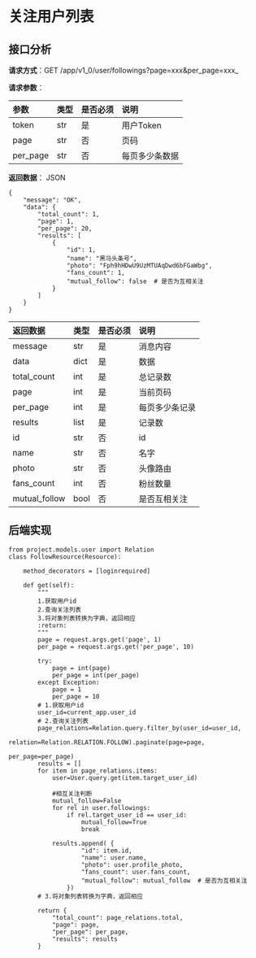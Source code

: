 # 关注用户列表

## 接口分析

**请求方式**：GET /app/v1_0/user/followings?page=xxx&per\_page=xxx_

**请求参数**：

| 参数 | 类型 | 是否必须 | 说明 |
| :--- | :--- | :--- | :--- |
| token | str | 是 | 用户Token |
| page | str | 否 | 页码 |
| per\_page | str | 否 | 每页多少条数据 |

**返回数据**： JSON

```
{
    "message": "OK",
    "data": {
        "total_count": 1,
        "page": 1,
        "per_page": 20,
        "results": [
            {
                "id": 1,
                "name": "黑马头条号",
                "photo": "Fph9hHDwU9UzMTUAqDwd6bFGaWbg",
                "fans_count": 1,
                "mutual_follow": false  # 是否为互相关注
            }
        ]
    }
}
```

| 返回数据 | 类型 | 是否必须 | 说明 |
| :--- | :--- | :--- | :--- |
| message | str | 是 | 消息内容 |
| data | dict | 是 | 数据 |
| total\_count | int | 是 | 总记录数 |
| page | int | 是 | 当前页码 |
| per\_page | int | 是 | 每页多少条记录 |
| results | list | 是 | 记录数 |
| id | str | 否 | id |
| name | str | 否 | 名字 |
| photo | str | 否 | 头像路由 |
| fans\_count | int | 否 | 粉丝数量 |
| mutual\_follow | bool | 否 | 是否互相关注 |

## 后端实现

```
from project.models.user import Relation
class FollowResource(Resource):

    method_decorators = [loginrequired]

    def get(self):
        """
        1.获取用户id
        2.查询关注列表
        3.将对象列表转换为字典，返回相应
        :return:
        """
        page = request.args.get('page', 1)
        per_page = request.args.get('per_page', 10)

        try:
            page = int(page)
            per_page = int(per_page)
        except Exception:
            page = 1
            per_page = 10
        # 1.获取用户id
        user_id=current_app.user_id
        # 2.查询关注列表
        page_relations=Relation.query.filter_by(user_id=user_id,
                                          relation=Relation.RELATION.FOLLOW).paginate(page=page,
                                                                                       per_page=per_page)
        results = []
        for item in page_relations.items:
            user=User.query.get(item.target_user_id)

            #相互关注判断
            mutual_follow=False
            for rel in user.followings:
                if rel.target_user_id == user_id:
                    mutual_follow=True
                    break

            results.append( {
                    "id": item.id,
                    "name": user.name,
                    "photo": user.profile_photo,
                    "fans_count": user.fans_count,
                    "mutual_follow": mutual_follow  # 是否为互相关注
                })
        # 3.将对象列表转换为字典，返回相应

        return {
            "total_count": page_relations.total,
            "page": page,
            "per_page": per_page,
            "results": results
        }
```



